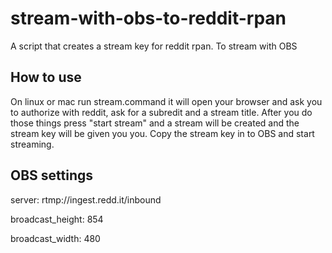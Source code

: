 # stream-with-obs-to-reddit-rpan
A script that creates a stream key for reddit rpan. To stream with OBS

## How to use
On linux or mac run stream.command it will open your browser and ask you to authorize with reddit, ask for a subredit and a stream title. After you do those things press "start stream" and a stream will be created and the stream key will be given you you. Copy the stream key in to OBS and start streaming.

## OBS settings
server: rtmp://ingest.redd.it/inbound

broadcast_height: 854

broadcast_width: 480
